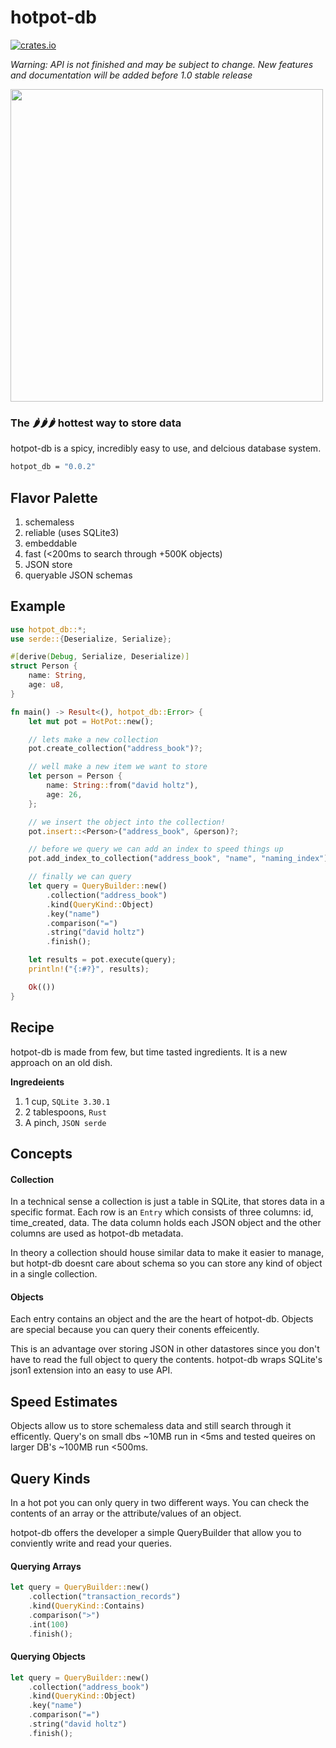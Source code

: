 # hotpot-db

[![crates.io](https://meritbadge.herokuapp.com/hotpot-db)](https://crates.io/crates/hotpot-db)

_Warning: API is not finished and may be subject to change. New features and documentation will be added before 1.0 stable release_

<img width="500px" src="https://66.media.tumblr.com/dc1e0c3d4372dd7a763cb3abba5c07b4/tumblr_ogk0t7i51o1vj3zbeo1_500.gifv"/>

### The 🌶🌶🌶 hottest way to store data

hotpot-db is a spicy, incredibly easy to use, and delcious database system.

```bash
hotpot_db = "0.0.2"
```

## Flavor Palette

1. schemaless
2. reliable (uses SQLite3)
3. embeddable
4. fast (<200ms to search through +500K objects)
5. JSON store
6. queryable JSON schemas 


## Example
```rust
use hotpot_db::*;
use serde::{Deserialize, Serialize};

#[derive(Debug, Serialize, Deserialize)]
struct Person {
    name: String,
    age: u8,
}

fn main() -> Result<(), hotpot_db::Error> {
    let mut pot = HotPot::new();

    // lets make a new collection
    pot.create_collection("address_book")?;

    // well make a new item we want to store
    let person = Person {
        name: String::from("david holtz"),
        age: 26,
    };

    // we insert the object into the collection!
    pot.insert::<Person>("address_book", &person)?;

    // before we query we can add an index to speed things up
    pot.add_index_to_collection("address_book", "name", "naming_index")?;

    // finally we can query
    let query = QueryBuilder::new()
        .collection("address_book")
        .kind(QueryKind::Object)
        .key("name")
        .comparison("=")
        .string("david holtz")
        .finish();

    let results = pot.execute(query);
    println!("{:#?}", results);

    Ok(())
}
```

## Recipe

hotpot-db is made from few, but time tasted ingredients. It is a new approach on an old dish. 

**Ingredeients**
1. 1 cup, `SQLite 3.30.1`
2. 2 tablespoons, `Rust`
3. A pinch, `JSON serde`

## Concepts

#### Collection  
In a technical sense a collection is just a table in SQLite, that stores data in a specific format. Each row is an `Entry` which consists of three columns: id, time_created, data. The data column holds each JSON object and the other columns are used as hotpot-db metadata.  

In theory a collection should house similar data to make it easier to manage, but hotpt-db doesnt care about schema so you can store any kind of object in a single collection.

#### Objects

Each entry contains an object and the are the heart of hotpot-db. Objects are special because you can query their conents effeicently. 

This is an advantage over storing JSON in other datastores since you don't have to read the full object to query the contents. hotpot-db wraps SQLite's json1 extension into an easy to use API. 


## Speed Estimates

Objects allow us to store schemaless data and still search through it efficently. Query's on small dbs ~10MB run in <5ms and tested queires on larger DB's ~100MB run <500ms.

## Query Kinds

In a hot pot you can only query in two different ways. You can check the contents of an array or the attribute/values of an object.

hotpot-db offers the developer a simple QueryBuilder that allow you to conviently write and read your queries. 

#### Querying Arrays
```rust
let query = QueryBuilder::new()
    .collection("transaction_records")
    .kind(QueryKind::Contains)
    .comparison(">")
    .int(100)
    .finish();
```

#### Querying Objects
```rust
let query = QueryBuilder::new()
    .collection("address_book")
    .kind(QueryKind::Object)
    .key("name")
    .comparison("=")
    .string("david holtz")
    .finish();
```
